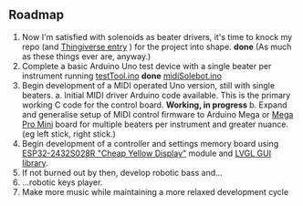 ## Roadmap

1. Now I'm satisfied with solenoids as beater drivers, it's time to knock my repo (and [Thingiverse entry](https://www.thingiverse.com/thing:6771931) ) for the project into shape. **done** (As much as these things ever are, anyway.)
3. Complete a basic Arduino Uno test device with a single beater per instrument running [testTool.ino](https://github.com/crunchysteve/SoleBot/blob/main/code/testTool/) **done** [midiSolebot.ino](https://github.com/crunchysteve/SoleBot/blob/main/code/midiSolebot/)
4. Begin development of a MIDI operated Uno version, still with single beaters.
  a. Initial MIDI driver Arduino code available. This is the primary working C code for the control board. **Working, in progress**
  b. Expand and generalise setup of MIDI control firmware to Arduino Mega or [Mega Pro Mini](https://www.aliexpress.com/item/32904052177.html) board for multiple beaters per instrument and greater nuance. (eg left stick, right stick.)
6. Begin development of a controller and settings memory board using [ESP32-2432S028R "Cheap Yellow Display"](https://github.com/witnessmenow/ESP32-Cheap-Yellow-Display) module and [LVGL GUI library](https://github.com/lvgl/lvgl).
7. If not burned out by then, develop robotic bass and...
8. ...robotic keys player.
9. Make more music while maintaining a more relaxed development cycle
